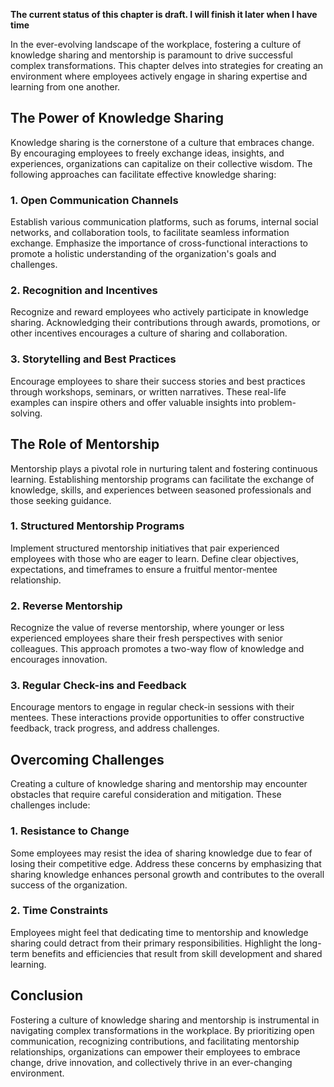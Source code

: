 **The current status of this chapter is draft. I will finish it later when I have time**

In the ever-evolving landscape of the workplace, fostering a culture of knowledge sharing and mentorship is paramount to drive successful complex transformations. This chapter delves into strategies for creating an environment where employees actively engage in sharing expertise and learning from one another.

The Power of Knowledge Sharing
------------------------------

Knowledge sharing is the cornerstone of a culture that embraces change. By encouraging employees to freely exchange ideas, insights, and experiences, organizations can capitalize on their collective wisdom. The following approaches can facilitate effective knowledge sharing:

### 1. **Open Communication Channels**

Establish various communication platforms, such as forums, internal social networks, and collaboration tools, to facilitate seamless information exchange. Emphasize the importance of cross-functional interactions to promote a holistic understanding of the organization's goals and challenges.

### 2. **Recognition and Incentives**

Recognize and reward employees who actively participate in knowledge sharing. Acknowledging their contributions through awards, promotions, or other incentives encourages a culture of sharing and collaboration.

### 3. **Storytelling and Best Practices**

Encourage employees to share their success stories and best practices through workshops, seminars, or written narratives. These real-life examples can inspire others and offer valuable insights into problem-solving.

The Role of Mentorship
----------------------

Mentorship plays a pivotal role in nurturing talent and fostering continuous learning. Establishing mentorship programs can facilitate the exchange of knowledge, skills, and experiences between seasoned professionals and those seeking guidance.

### 1. **Structured Mentorship Programs**

Implement structured mentorship initiatives that pair experienced employees with those who are eager to learn. Define clear objectives, expectations, and timeframes to ensure a fruitful mentor-mentee relationship.

### 2. **Reverse Mentorship**

Recognize the value of reverse mentorship, where younger or less experienced employees share their fresh perspectives with senior colleagues. This approach promotes a two-way flow of knowledge and encourages innovation.

### 3. **Regular Check-ins and Feedback**

Encourage mentors to engage in regular check-in sessions with their mentees. These interactions provide opportunities to offer constructive feedback, track progress, and address challenges.

Overcoming Challenges
---------------------

Creating a culture of knowledge sharing and mentorship may encounter obstacles that require careful consideration and mitigation. These challenges include:

### 1. **Resistance to Change**

Some employees may resist the idea of sharing knowledge due to fear of losing their competitive edge. Address these concerns by emphasizing that sharing knowledge enhances personal growth and contributes to the overall success of the organization.

### 2. **Time Constraints**

Employees might feel that dedicating time to mentorship and knowledge sharing could detract from their primary responsibilities. Highlight the long-term benefits and efficiencies that result from skill development and shared learning.

Conclusion
----------

Fostering a culture of knowledge sharing and mentorship is instrumental in navigating complex transformations in the workplace. By prioritizing open communication, recognizing contributions, and facilitating mentorship relationships, organizations can empower their employees to embrace change, drive innovation, and collectively thrive in an ever-changing environment.
